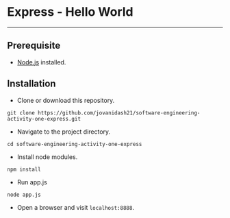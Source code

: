 # Express - Hello World
---

## Prerequisite
* [Node.js](https://nodejs.org/en/) installed.

## Installation
* Clone or download this repository.
```
git clone https://github.com/jovanidash21/software-engineering-activity-one-express.git
```
* Navigate to the project directory.
```
cd software-engineering-activity-one-express
```
* Install node modules.
```
npm install
```
* Run app.js
```
node app.js
```
* Open a browser and visit ```localhost:8888```.